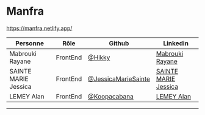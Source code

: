 # Manfra

https://manfra.netlify.app/

| Personne            | Rôle                      | Github                                   | Linkedin                                                                               |
| ------------------- | ------------------------- | ---------------------------------------- | -------------------------------------------------------------------------------------- |
| Mabrouki Rayane        | FrontEnd | [@Hikky](https://github.com/Hikky) | [Mabrouki Rayane](https://linkedin.com/in/rayane-mabrouki/)                       |
| SAINTE MARIE Jessica   | FrontEnd | [@JessicaMarieSainte](https://github.com/JessicaMarieSainte)   | [SAINTE MARIE Jessica](https://www.linkedin.com/in/jessica-marie-sainte/)          |
| LEMEY Alan | FrontEnd  | [@Koopacabana](https://github.com/Koopacabana) | [LEMEY Alan](https://www.linkedin.com/in/alan-lemey-b3449695/) |

---
